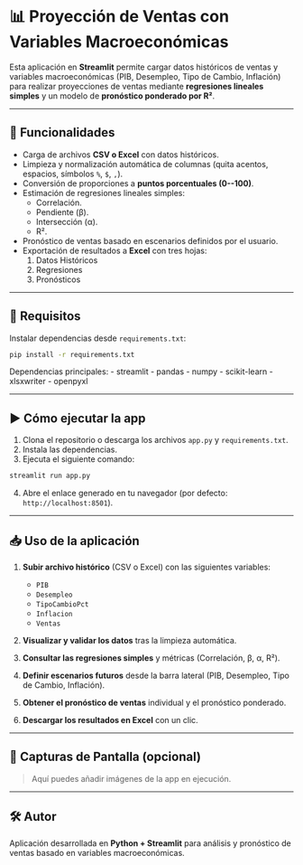 # 📊 Proyección de Ventas con Variables Macroeconómicas

Esta aplicación en **Streamlit** permite cargar datos históricos de
ventas y variables macroeconómicas (PIB, Desempleo, Tipo de Cambio,
Inflación) para realizar proyecciones de ventas mediante **regresiones
lineales simples** y un modelo de **pronóstico ponderado por R²**.

------------------------------------------------------------------------

## 🚀 Funcionalidades

-   Carga de archivos **CSV o Excel** con datos históricos.
-   Limpieza y normalización automática de columnas (quita acentos,
    espacios, símbolos `%`, `$`, `,`).
-   Conversión de proporciones a **puntos porcentuales (0--100)**.
-   Estimación de regresiones lineales simples:
    -   Correlación.
    -   Pendiente (β).
    -   Intersección (α).
    -   R².
-   Pronóstico de ventas basado en escenarios definidos por el usuario.
-   Exportación de resultados a **Excel** con tres hojas:
    1.  Datos Históricos
    2.  Regresiones
    3.  Pronósticos

------------------------------------------------------------------------

## 📂 Requisitos

Instalar dependencias desde `requirements.txt`:

``` bash
pip install -r requirements.txt
```

Dependencias principales: - streamlit - pandas - numpy - scikit-learn -
xlsxwriter - openpyxl

------------------------------------------------------------------------

## ▶️ Cómo ejecutar la app

1.  Clona el repositorio o descarga los archivos `app.py` y
    `requirements.txt`.
2.  Instala las dependencias.
3.  Ejecuta el siguiente comando:

``` bash
streamlit run app.py
```

4.  Abre el enlace generado en tu navegador (por defecto:
    `http://localhost:8501`).

------------------------------------------------------------------------

## 📥 Uso de la aplicación

1.  **Subir archivo histórico** (CSV o Excel) con las siguientes
    variables:

    -   `PIB`
    -   `Desempleo`
    -   `TipoCambioPct`
    -   `Inflacion`
    -   `Ventas`

2.  **Visualizar y validar los datos** tras la limpieza automática.

3.  **Consultar las regresiones simples** y métricas (Correlación, β, α,
    R²).

4.  **Definir escenarios futuros** desde la barra lateral (PIB,
    Desempleo, Tipo de Cambio, Inflación).

5.  **Obtener el pronóstico de ventas** individual y el pronóstico
    ponderado.

6.  **Descargar los resultados en Excel** con un clic.

------------------------------------------------------------------------

## 📸 Capturas de Pantalla (opcional)

> Aquí puedes añadir imágenes de la app en ejecución.

------------------------------------------------------------------------

## 🛠️ Autor

Aplicación desarrollada en **Python + Streamlit** para análisis y
pronóstico de ventas basado en variables macroeconómicas.
